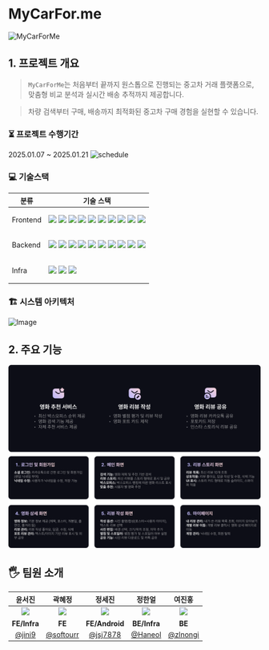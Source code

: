 # MyCarFor.me

![MyCarForMe](https://github.com/user-attachments/assets/5e0c9794-b4c2-47c6-a154-30a1c1ee93e9)

## 1. 프로젝트 개요
> `MyCarForMe`는  처음부터 끝까지 원스톱으로 진행되는 중고차 거래 플랫폼으로,
 맞춤형 비교 분석과 실시간 배송 추적까지 제공합니다. 
 
 > 차량 검색부터 구매, 배송까지 최적화된 중고차 구매 경험을 실현할 수 있습니다.


### ⏳ 프로젝트 수행기간
2025.01.07 ~ 2025.01.21
![schedule](https://github.com/user-attachments/assets/2f927382-f940-4755-870e-0230c2be3d7f)

### 💻 기술스택
<table> <thead> <tr> <th>분류</th> <th>기술 스택</th> </tr> </thead> <tbody> <tr> <td> <p>Frontend</p> </td> <td> <img src="https://img.shields.io/badge/React 18.3.1-61DAFB?logo=react&logoColor=ffffff"> <img src="https://img.shields.io/badge/TypeScript-3178C6?logo=typescript&logoColor=ffffff"> <img src="https://img.shields.io/badge/Vite-646CFF?logo=vite&logoColor=ffffff"> <img src="https://img.shields.io/badge/pnpm-F69220?logo=pnpm&logoColor=ffffff"> <img src="https://img.shields.io/badge/Nginx-009639?logo=nginx&logoColor=ffffff"> <img src="https://img.shields.io/badge/Zustand-000000?logo=zustand&logoColor=ffffff"> <img src="https://img.shields.io/badge/React Query-FF4154?logo=react-query&logoColor=ffffff"> <img src="https://img.shields.io/badge/Chart.js-FF6384?logo=chart.js&logoColor=ffffff"> <img src="https://img.shields.io/badge/Android Studio-3DDC84?logo=android-studio&logoColor=ffffff"> <img src="https://img.shields.io/badge/Kotlin-7F52FF?logo=kotlin&logoColor=ffffff"> </td> </tr> <tr> <td> <p>Backend</p> </td> <td> <img src="https://img.shields.io/badge/Spring Boot 3.4.1-6DB33F?logo=springboot&logoColor=ffffff"> <img src="https://img.shields.io/badge/Spring Data JPA-6DB33F?logo=spring&logoColor=ffffff"> <img src="https://img.shields.io/badge/Spring Security-6DB33F?logo=springsecurity&logoColor=ffffff"> <img src="https://img.shields.io/badge/MySQL-4479A1?logo=mysql&logoColor=ffffff"> <img src="https://img.shields.io/badge/Keycloak-33A6E8?logo=keycloak&logoColor=ffffff"> <img src="https://img.shields.io/badge/Docker-2496ED?&logo=docker&logoColor=white"> <img src="https://img.shields.io/badge/Thymeleaf-005F0F?logo=thymeleaf&logoColor=ffffff"> <img src="https://img.shields.io/badge/Swagger-85EA2D?logo=swagger&logoColor=ffffff"> <img src="https://img.shields.io/badge/FCM-FFCA28?logo=firebase&logoColor=ffffff"> <img src="https://img.shields.io/badge/Cool SMS-000000?"> </td> </tr> <tr> <td> <p>Infra</p> </td> <td> <img src="https://img.shields.io/badge/AWS EC2-FF9900?logo=amazonec2&logoColor=ffffff"> <img src="https://img.shields.io/badge/AWS RDS-527FFF?logo=amazonrds&logoColor=ffffff"> <img src="https://img.shields.io/badge/GitHub Actions-2088FF?logo=github-actions&logoColor=ffffff"> </td> </tr> </tbody> </table>

### 🏗️ 시스템 아키텍처
<img width="1280" alt="Image" src="https://github.com/user-attachments/assets/cd8e6f10-7da1-4748-a9de-163e87d17394" />

## 2. 주요 기능
![feature](https://github.com/hyundai-review/.github/blob/main/profile/images/feature.png?raw=true)


## 🖐️ 팀원 소개


|                                                  윤서진                                                   |                                                  곽혜정                                                   |                                                  정세진                                                   |                                                  정한얼                                                   |                                                  여진홍                                                   |
| :-------------------------------------------------------------------------------------------------------: | :-------------------------------------------------------------------------------------------------------: | :-------------------------------------------------------------------------------------------------------: | :-------------------------------------------------------------------------------------------------------: | :-------------------------------------------------------------------------------------------------------: |
| <img src="https://github.com/user-attachments/assets/3b706366-6ad6-4843-a43f-836e69b0bf24" width="120" /> | <img src="https://github.com/user-attachments/assets/767e78d4-30b6-490a-82fc-e55a9ffdc7f2" width="120" /> | <img src="https://github.com/user-attachments/assets/165a185a-1ea3-4bd2-a328-e189eb98bd67" width="120" /> | <img src="https://github.com/user-attachments/assets/f380b426-ea64-444b-9902-85c99955f47b" width="120" /> | <img src="https://github.com/user-attachments/assets/9828fe7b-1615-4d96-9257-e45ca81157b1" width="120" /> |
|                                               **FE/Infra**                                                |                                                  **FE**                                                   |                                                  **FE/Android**                                                   |                                            **BE/Infra**                                            |                                                  **BE**                                                   |
|                                    [@jini9](https://github.com/jini9)                                     |                                 [@softourr](https://github.com/softourr)                                  |                                  [@jsj7878](https://github.com/jsj7878)                                   |                                   [@Haneol](https://github.com/Haneol)                                    |                                  [@zlnongi](https://github.com/zlnongi)                                   |
